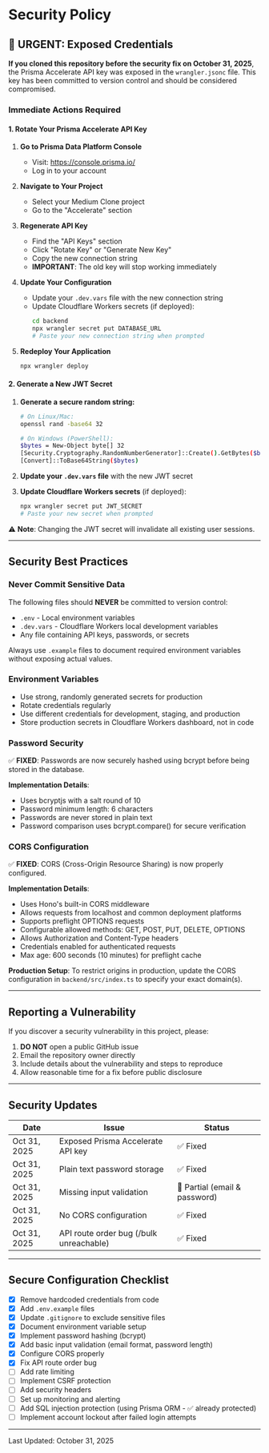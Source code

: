 # Security Policy

## 🚨 URGENT: Exposed Credentials

**If you cloned this repository before the security fix on October 31, 2025**, the Prisma Accelerate API key was exposed in the `wrangler.jsonc` file. This key has been committed to version control and should be considered compromised.

### Immediate Actions Required

#### 1. Rotate Your Prisma Accelerate API Key

1. **Go to Prisma Data Platform Console**
   - Visit: https://console.prisma.io/
   - Log in to your account

2. **Navigate to Your Project**
   - Select your Medium Clone project
   - Go to the "Accelerate" section

3. **Regenerate API Key**
   - Find the "API Keys" section
   - Click "Rotate Key" or "Generate New Key"
   - Copy the new connection string
   - **IMPORTANT**: The old key will stop working immediately

4. **Update Your Configuration**
   - Update your `.dev.vars` file with the new connection string
   - Update Cloudflare Workers secrets (if deployed):
     ```bash
     cd backend
     npx wrangler secret put DATABASE_URL
     # Paste your new connection string when prompted
     ```

5. **Redeploy Your Application**
   ```bash
   npx wrangler deploy
   ```

#### 2. Generate a New JWT Secret

1. **Generate a secure random string:**
   ```bash
   # On Linux/Mac:
   openssl rand -base64 32
   
   # On Windows (PowerShell):
   $bytes = New-Object byte[] 32
   [Security.Cryptography.RandomNumberGenerator]::Create().GetBytes($bytes)
   [Convert]::ToBase64String($bytes)
   ```

2. **Update your `.dev.vars` file** with the new JWT secret

3. **Update Cloudflare Workers secrets** (if deployed):
   ```bash
   npx wrangler secret put JWT_SECRET
   # Paste your new secret when prompted
   ```

⚠️ **Note**: Changing the JWT secret will invalidate all existing user sessions.

---

## Security Best Practices

### Never Commit Sensitive Data

The following files should **NEVER** be committed to version control:
- `.env` - Local environment variables
- `.dev.vars` - Cloudflare Workers local development variables
- Any file containing API keys, passwords, or secrets

Always use `.example` files to document required environment variables without exposing actual values.

### Environment Variables

- Use strong, randomly generated secrets for production
- Rotate credentials regularly
- Use different credentials for development, staging, and production
- Store production secrets in Cloudflare Workers dashboard, not in code

### Password Security

✅ **FIXED**: Passwords are now securely hashed using bcrypt before being stored in the database.

**Implementation Details**:
- Uses bcryptjs with a salt round of 10
- Password minimum length: 6 characters
- Passwords are never stored in plain text
- Password comparison uses bcrypt.compare() for secure verification

### CORS Configuration

✅ **FIXED**: CORS (Cross-Origin Resource Sharing) is now properly configured.

**Implementation Details**:
- Uses Hono's built-in CORS middleware
- Allows requests from localhost and common deployment platforms
- Supports preflight OPTIONS requests
- Configurable allowed methods: GET, POST, PUT, DELETE, OPTIONS
- Allows Authorization and Content-Type headers
- Credentials enabled for authenticated requests
- Max age: 600 seconds (10 minutes) for preflight cache

**Production Setup**:
To restrict origins in production, update the CORS configuration in `backend/src/index.ts` to specify your exact domain(s).

---

## Reporting a Vulnerability

If you discover a security vulnerability in this project, please:

1. **DO NOT** open a public GitHub issue
2. Email the repository owner directly
3. Include details about the vulnerability and steps to reproduce
4. Allow reasonable time for a fix before public disclosure

---

## Security Updates

| Date | Issue | Status |
|------|-------|--------|
| Oct 31, 2025 | Exposed Prisma Accelerate API key | ✅ Fixed |
| Oct 31, 2025 | Plain text password storage | ✅ Fixed |
| Oct 31, 2025 | Missing input validation | 🔄 Partial (email & password) |
| Oct 31, 2025 | No CORS configuration | ✅ Fixed |
| Oct 31, 2025 | API route order bug (/bulk unreachable) | ✅ Fixed |

---

## Secure Configuration Checklist

- [x] Remove hardcoded credentials from code
- [x] Add `.env.example` files
- [x] Update `.gitignore` to exclude sensitive files
- [x] Document environment variable setup
- [x] Implement password hashing (bcrypt)
- [x] Add basic input validation (email format, password length)
- [x] Configure CORS properly
- [x] Fix API route order bug
- [ ] Add rate limiting
- [ ] Implement CSRF protection
- [ ] Add security headers
- [ ] Set up monitoring and alerting
- [ ] Add SQL injection protection (using Prisma ORM - ✅ already protected)
- [ ] Implement account lockout after failed login attempts

---

Last Updated: October 31, 2025
